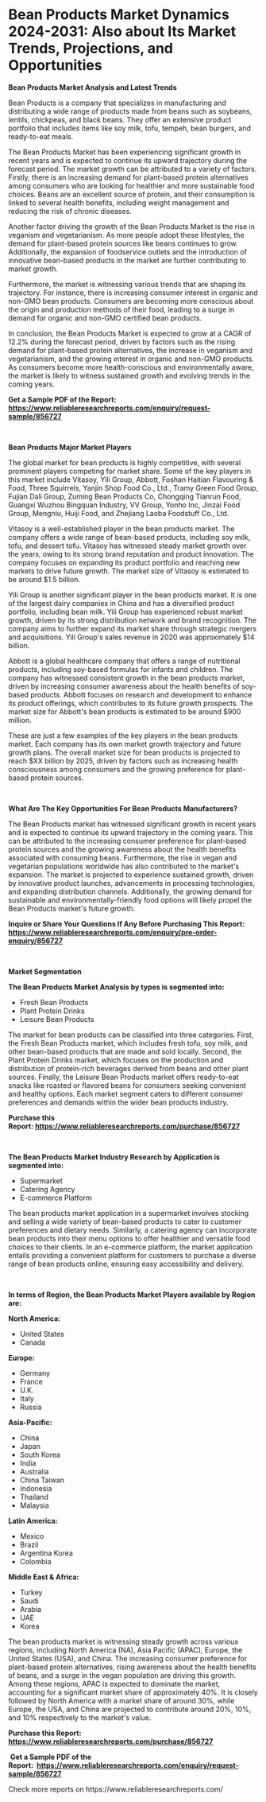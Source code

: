 <p><h1>Bean Products Market Dynamics 2024-2031: Also about Its Market Trends, Projections, and Opportunities</h1></p><p><strong>Bean Products Market Analysis and Latest Trends</strong></p>
<p><p>Bean Products is a company that specializes in manufacturing and distributing a wide range of products made from beans such as soybeans, lentils, chickpeas, and black beans. They offer an extensive product portfolio that includes items like soy milk, tofu, tempeh, bean burgers, and ready-to-eat meals.</p><p>The Bean Products Market has been experiencing significant growth in recent years and is expected to continue its upward trajectory during the forecast period. The market growth can be attributed to a variety of factors. Firstly, there is an increasing demand for plant-based protein alternatives among consumers who are looking for healthier and more sustainable food choices. Beans are an excellent source of protein, and their consumption is linked to several health benefits, including weight management and reducing the risk of chronic diseases.</p><p>Another factor driving the growth of the Bean Products Market is the rise in veganism and vegetarianism. As more people adopt these lifestyles, the demand for plant-based protein sources like beans continues to grow. Additionally, the expansion of foodservice outlets and the introduction of innovative bean-based products in the market are further contributing to market growth.</p><p>Furthermore, the market is witnessing various trends that are shaping its trajectory. For instance, there is increasing consumer interest in organic and non-GMO bean products. Consumers are becoming more conscious about the origin and production methods of their food, leading to a surge in demand for organic and non-GMO certified bean products.</p><p>In conclusion, the Bean Products Market is expected to grow at a CAGR of 12.2% during the forecast period, driven by factors such as the rising demand for plant-based protein alternatives, the increase in veganism and vegetarianism, and the growing interest in organic and non-GMO products. As consumers become more health-conscious and environmentally aware, the market is likely to witness sustained growth and evolving trends in the coming years.</p></p>
<p><strong>Get a Sample PDF of the Report:&nbsp; <a href="https://www.reliableresearchreports.com/enquiry/request-sample/856727">https://www.reliableresearchreports.com/enquiry/request-sample/856727</a></strong></p>
<p>&nbsp;</p>
<p><strong>Bean Products Major Market Players</strong></p>
<p><p>The global market for bean products is highly competitive, with several prominent players competing for market share. Some of the key players in this market include Vitasoy, Yili Group, Abbott, Foshan Haitian Flavouring & Food, Three Squirrels, Yanjin Shop Food Co., Ltd., Tramy Green Food Group, Fujian Dali Group, Zuming Bean Products Co, Chongqing Tianrun Food, Guangxi Wuzhou Bingquan Industry, VV Group, Yonho Inc, Jinzai Food Group, Mengniu, Huiji Food, and Zhejiang Laoba Foodstuff Co., Ltd.</p><p>Vitasoy is a well-established player in the bean products market. The company offers a wide range of bean-based products, including soy milk, tofu, and dessert tofu. Vitasoy has witnessed steady market growth over the years, owing to its strong brand reputation and product innovation. The company focuses on expanding its product portfolio and reaching new markets to drive future growth. The market size of Vitasoy is estimated to be around $1.5 billion.</p><p>Yili Group is another significant player in the bean products market. It is one of the largest dairy companies in China and has a diversified product portfolio, including bean milk. Yili Group has experienced robust market growth, driven by its strong distribution network and brand recognition. The company aims to further expand its market share through strategic mergers and acquisitions. Yili Group's sales revenue in 2020 was approximately $14 billion.</p><p>Abbott is a global healthcare company that offers a range of nutritional products, including soy-based formulas for infants and children. The company has witnessed consistent growth in the bean products market, driven by increasing consumer awareness about the health benefits of soy-based products. Abbott focuses on research and development to enhance its product offerings, which contributes to its future growth prospects. The market size for Abbott's bean products is estimated to be around $900 million.</p><p>These are just a few examples of the key players in the bean products market. Each company has its own market growth trajectory and future growth plans. The overall market size for bean products is projected to reach $XX billion by 2025, driven by factors such as increasing health consciousness among consumers and the growing preference for plant-based protein sources.</p></p>
<p>&nbsp;</p>
<p><strong>What Are The Key Opportunities For Bean Products Manufacturers?</strong></p>
<p><p>The Bean Products market has witnessed significant growth in recent years and is expected to continue its upward trajectory in the coming years. This can be attributed to the increasing consumer preference for plant-based protein sources and the growing awareness about the health benefits associated with consuming beans. Furthermore, the rise in vegan and vegetarian populations worldwide has also contributed to the market's expansion. The market is projected to experience sustained growth, driven by innovative product launches, advancements in processing technologies, and expanding distribution channels. Additionally, the growing demand for sustainable and environmentally-friendly food options will likely propel the Bean Products market's future growth.</p></p>
<p><strong>Inquire or Share Your Questions If Any Before Purchasing This Report: <a href="https://www.reliableresearchreports.com/enquiry/pre-order-enquiry/856727">https://www.reliableresearchreports.com/enquiry/pre-order-enquiry/856727</a></strong></p>
<p>&nbsp;</p>
<p><strong>Market Segmentation</strong></p>
<p><strong>The Bean Products Market Analysis by types is segmented into:</strong></p>
<p><ul><li>Fresh Bean Products</li><li>Plant Protein Drinks</li><li>Leisure Bean Products</li></ul></p>
<p><p>The market for bean products can be classified into three categories. First, the Fresh Bean Products market, which includes fresh tofu, soy milk, and other bean-based products that are made and sold locally. Second, the Plant Protein Drinks market, which focuses on the production and distribution of protein-rich beverages derived from beans and other plant sources. Finally, the Leisure Bean Products market offers ready-to-eat snacks like roasted or flavored beans for consumers seeking convenient and healthy options. Each market segment caters to different consumer preferences and demands within the wider bean products industry.</p></p>
<p><strong>Purchase this Report:&nbsp;<a href="https://www.reliableresearchreports.com/purchase/856727">https://www.reliableresearchreports.com/purchase/856727</a></strong></p>
<p>&nbsp;</p>
<p><strong>The Bean Products Market Industry Research by Application is segmented into:</strong></p>
<p><ul><li>Supermarket</li><li>Catering Agency</li><li>E-commerce Platform</li></ul></p>
<p><p>The bean products market application in a supermarket involves stocking and selling a wide variety of bean-based products to cater to customer preferences and dietary needs. Similarly, a catering agency can incorporate bean products into their menu options to offer healthier and versatile food choices to their clients. In an e-commerce platform, the market application entails providing a convenient platform for customers to purchase a diverse range of bean products online, ensuring easy accessibility and delivery.</p></p>
<p>&nbsp;</p>
<p><strong>In terms of Region, the Bean Products Market Players available by Region are:</strong></p>
<p>
    <p> <strong> North America: </strong>
        <ul>
            <li>United States</li>
            <li>Canada</li>
        </ul>
        </p> 
    <p> <strong> Europe: </strong>
        <ul>
            <li>Germany</li>
            <li>France</li>
            <li>U.K.</li>
            <li>Italy</li>
            <li>Russia</li>
        </ul>
        </p> 
    <p> <strong> Asia-Pacific: </strong>
        <ul>
            <li>China</li>
            <li>Japan</li>
            <li>South Korea</li>
            <li>India</li>
            <li>Australia</li>
            <li>China Taiwan</li>
            <li>Indonesia</li>
            <li>Thailand</li>
            <li>Malaysia</li>
        </ul>
        </p> 
    <p> <strong> Latin America: </strong>
        <ul>
            <li>Mexico</li>
            <li>Brazil</li>
            <li>Argentina Korea</li>
            <li>Colombia</li>
        </ul>
        </p> 
    <p> <strong> Middle East & Africa: </strong>
        <ul>
            <li>Turkey</li>
            <li>Saudi</li>
            <li>Arabia</li>
            <li>UAE</li>
            <li>Korea</li>
        </ul>
    </p>
    </p>
<p><p>The bean products market is witnessing steady growth across various regions, including North America (NA), Asia Pacific (APAC), Europe, the United States (USA), and China. The increasing consumer preference for plant-based protein alternatives, rising awareness about the health benefits of beans, and a surge in the vegan population are driving this growth. Among these regions, APAC is expected to dominate the market, accounting for a significant market share of approximately 40%. It is closely followed by North America with a market share of around 30%, while Europe, the USA, and China are projected to contribute around 20%, 10%, and 10% respectively to the market's value.</p></p>
<p><strong>Purchase this Report: <a href="https://www.reliableresearchreports.com/purchase/856727">https://www.reliableresearchreports.com/purchase/856727</a></strong></p>
<p>&nbsp;<strong>Get a Sample PDF of the Report:&nbsp;&nbsp;<a href="https://www.reliableresearchreports.com/enquiry/request-sample/856727">https://www.reliableresearchreports.com/enquiry/request-sample/856727</a></strong></p>
<p><strong></strong></p>
<p>Check more reports on https://www.reliableresearchreports.com/</p>